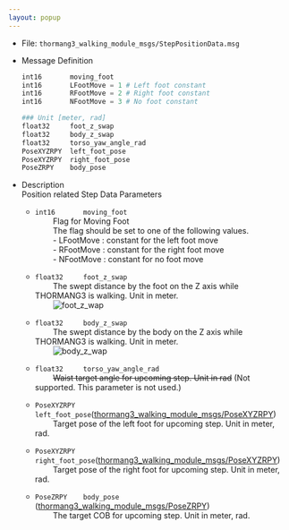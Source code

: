 ```yaml
---
layout: popup
---
```


- File: `thormang3_walking_module_msgs/StepPositionData.msg`

- Message Definition

  ```py
  int16       moving_foot
  int16       LFootMove = 1 # Left foot constant
  int16       RFootMove = 2 # Right foot constant
  int16       NFootMove = 3 # No foot constant

  ### Unit [meter, rad]
  float32     foot_z_swap
  float32     body_z_swap
  float32     torso_yaw_angle_rad
  PoseXYZRPY  left_foot_pose
  PoseXYZRPY  right_foot_pose
  PoseZRPY    body_pose
  ```

- Description  
Position related Step Data Parameters

  * `int16       moving_foot`  
  &emsp;&emsp; Flag for Moving Foot  
  &emsp;&emsp; The flag should be set to one of the following values.  
  &emsp;&emsp; - LFootMove : constant for the left foot move  
  &emsp;&emsp; - RFootMove : constant for the right foot move  
  &emsp;&emsp; - NFootMove : constant for no foot move  

  * `float32     foot_z_swap`  
  &emsp;&emsp; The swept distance by the foot on the Z axis while THORMANG3 is walking. Unit in meter.  
  &emsp;&emsp;
    ![foot_z_wap](/assets/images/platform/op3/op3_walking_module_image152.jpg)

  * `float32     body_z_swap`  
  &emsp;&emsp; The swept distance by the body on the Z axis while THORMANG3 is walking. Unit in meter.  
  &emsp;&emsp;
    ![body_z_wap](/assets/images/platform/op3/op3_walking_module_image154.jpg)

  * `float32     torso_yaw_angle_rad`  
  &emsp;&emsp; ~~Waist target angle for upcoming step. Unit in rad~~ (Not supported. This parameter is not used.)  

  * `PoseXYZRPY  left_foot_pose`([thormang3_walking_module_msgs/PoseXYZRPY])  
  &emsp;&emsp; Target pose of the left foot for upcoming step. Unit in meter, rad.  

  * `PoseXYZRPY  right_foot_pose`([thormang3_walking_module_msgs/PoseXYZRPY])  
  &emsp;&emsp; Target pose of the right foot for upcoming step. Unit in meter, rad.  

  * `PoseZRPY    body_pose` ([thormang3_walking_module_msgs/PoseZRPY])  
  &emsp;&emsp; The target COB for upcoming step. Unit in meter, rad.  

[thormang3_walking_module_msgs/PoseXYZRPY]: /docs/en/platform/msgs/PoseXYZRPY_msg/#posexyzrpy_msg
[thormang3_walking_module_msgs/PoseZRPY]: /docs/en/platform/msgs/PoseZRPY_msg/#posezrpy-msg
